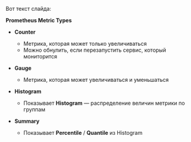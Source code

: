 Вот текст слайда:

**Prometheus Metric Types**

- **Counter**  
  - Метрика, которая может только увеличиваться  
  - Можно обнулить, если перезапустить сервис, который мониторится

- **Gauge**  
  - Метрика, которая может увеличиваться и уменьшаться

- **Histogram**  
  - Показывает **Histogram** — распределение величин метрики по группам

- **Summary**  
  - Показывает **Percentile** / **Quantile** из Histogram